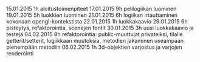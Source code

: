 15.01.2015	1h	aloitustoimenpiteet
17.01.2015	9h	pelilogiikan luominen
19.01.2015	5h	luokkien luominen
21.01.2015	6h	logiikan irtauttaminen kokonaan opengl-kontekstista
22.01.2015	1h	luokkakaavio
29.01.2015	6h	pisteytys, refaktorointia, scenejen fontit
30.01.2015	3h	uusi luokkakaavio ja testejä
04.02.2015	8h	refaktorointia: public-muuttujat privateiksi, tilalle getterit/setterit, logiikkaan muutoksia, metodien jakaminen useampaan pienempään metodiin
06.02.2015	1h	3d-objektien varjostus ja varjojen renderöinti
